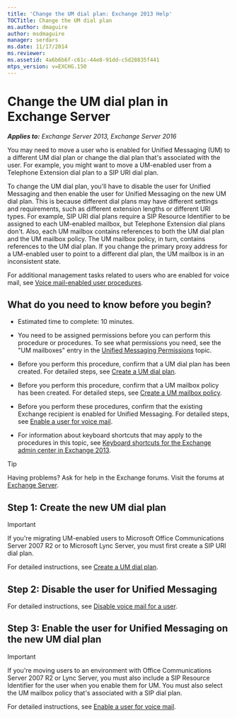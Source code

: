 ```yaml
---
title: 'Change the UM dial plan: Exchange 2013 Help'
TOCTitle: Change the UM dial plan
ms.author: dmaguire
author: msdmaguire
manager: serdars
ms.date: 11/17/2014
ms.reviewer: 
ms.assetid: 4a6b6b6f-c61c-44e8-91dd-c5d28835f441
mtps_version: v=EXCHG.150
---
```


# Change the UM dial plan in Exchange Server

_**Applies to:** Exchange Server 2013, Exchange Server 2016_

You may need to move a user who is enabled for Unified Messaging (UM) to a different UM dial plan or change the dial plan that's associated with the user. For example, you might want to move a UM-enabled user from a Telephone Extension dial plan to a SIP URI dial plan.

To change the UM dial plan, you'll have to disable the user for Unified Messaging and then enable the user for Unified Messaging on the new UM dial plan. This is because different dial plans may have different settings and requirements, such as different extension lengths or different URI types. For example, SIP URI dial plans require a SIP Resource Identifier to be assigned to each UM-enabled mailbox, but Telephone Extension dial plans don't. Also, each UM mailbox contains references to both the UM dial plan and the UM mailbox policy. The UM mailbox policy, in turn, contains references to the UM dial plan. If you change the primary proxy address for a UM-enabled user to point to a different dial plan, the UM mailbox is in an inconsistent state.

For additional management tasks related to users who are enabled for voice mail, see [Voice mail-enabled user procedures](voice-mail-enabled-user-procedures-exchange-2013-help.md).

## What do you need to know before you begin?

- Estimated time to complete: 10 minutes.

- You need to be assigned permissions before you can perform this procedure or procedures. To see what permissions you need, see the "UM mailboxes" entry in the [Unified Messaging Permissions](http://technet.microsoft.com/library/d326c3bc-8f33-434a-bf02-a83cc26a5498.aspx) topic.

- Before you perform this procedure, confirm that a UM dial plan has been created. For detailed steps, see [Create a UM dial plan](create-um-dial-plan-exchange-2013-help.md).

- Before you perform this procedure, confirm that a UM mailbox policy has been created. For detailed steps, see [Create a UM mailbox policy](create-um-mailbox-policy-exchange-2013-help.md).

- Before you perform these procedures, confirm that the existing Exchange recipient is enabled for Unified Messaging. For detailed steps, see [Enable a user for voice mail](enable-a-user-for-voice-mail-exchange-2013-help.md).

- For information about keyboard shortcuts that may apply to the procedures in this topic, see [Keyboard shortcuts for the Exchange admin center in Exchange 2013](keyboard-shortcuts-in-the-exchange-admin-center-2013-help.md).

> [!TIP]
> Having problems? Ask for help in the Exchange forums. Visit the forums at [Exchange Server](https://go.microsoft.com/fwlink/p/?linkId=60612).

## Step 1: Create the new UM dial plan

> [!IMPORTANT]
> If you're migrating UM-enabled users to Microsoft Office Communications Server 2007 R2 or to Microsoft Lync Server, you must first create a SIP URI dial plan.

For detailed instructions, see [Create a UM dial plan](create-um-dial-plan-exchange-2013-help.md).

## Step 2: Disable the user for Unified Messaging

For detailed instructions, see [Disable voice mail for a user](disable-voice-mail-exchange-2013-help.md).

## Step 3: Enable the user for Unified Messaging on the new UM dial plan

> [!IMPORTANT]
> If you're moving users to an environment with Office Communications Server 2007 R2 or Lync Server, you must also include a SIP Resource Identifier for the user when you enable them for UM. You must also select the UM mailbox policy that's associated with a SIP dial plan.

For detailed instructions, see [Enable a user for voice mail](enable-a-user-for-voice-mail-exchange-2013-help.md).
